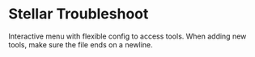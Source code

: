 # Stellar Troubleshoot
Interactive menu with flexible config to access tools.
When adding new tools, make sure the file ends on a newline.
